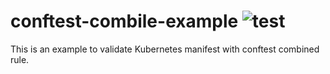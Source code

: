 # conftest-combile-example ![test](https://github.com/int128/conftest-combile-example/workflows/test/badge.svg)

This is an example to validate Kubernetes manifest with conftest combined rule.
